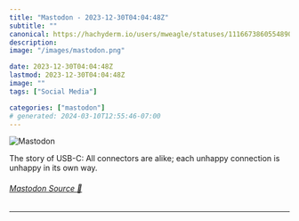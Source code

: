 ```yaml
---
title: "Mastodon - 2023-12-30T04:04:48Z"
subtitle: ""
canonical: https://hachyderm.io/users/mweagle/statuses/111667386055489071
description:
image: "/images/mastodon.png"

date: 2023-12-30T04:04:48Z
lastmod: 2023-12-30T04:04:48Z
image: ""
tags: ["Social Media"]

categories: ["mastodon"]
# generated: 2024-03-10T12:55:46-07:00
---
```

![Mastodon](/images/mastodon.png)

<p>The story of USB-C: All connectors are alike; each unhappy connection is unhappy in its own way.</p>


###### [Mastodon Source 🐘](https://hachyderm.io/@mweagle/111667386055489071)

___

